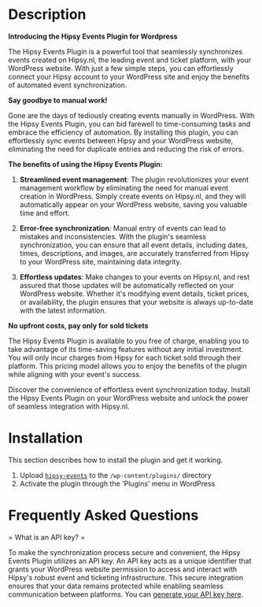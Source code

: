 # Description
**Introducing the Hipsy Events Plugin for Wordpress**

The Hipsy Events Plugin is a powerful tool that seamlessly synchronizes events created on Hipsy.nl, the leading event and ticket platform, with your WordPress website. With just a few simple steps, you can effortlessly connect your Hipsy account to your WordPress site and enjoy the benefits of automated event synchronization.



**Say goodbye to manual work!**

Gone are the days of tediously creating events manually in WordPress. With the Hipsy Events Plugin, you can bid farewell to time-consuming tasks and embrace the efficiency of automation. By installing this plugin, you can effortlessly sync events between Hipsy and your WordPress website, eliminating the need for duplicate entries and reducing the risk of errors.

**The benefits of using the Hipsy Events Plugin:**

1. **Streamlined event management**: The plugin revolutionizes your event management workflow by eliminating the need for manual event creation in WordPress. Simply create events on Hipsy.nl, and they will automatically appear on your WordPress website, saving you valuable time and effort.

2. **Error-free synchronization**: Manual entry of events can lead to mistakes and inconsistencies. With the plugin's seamless synchronization, you can ensure that all event details, including dates, times, descriptions, and images, are accurately transferred from Hipsy to your WordPress site, maintaining data integrity.

3. **Effortless updates**: Make changes to your events on Hipsy.nl, and rest assured that those updates will be automatically reflected on your WordPress website. Whether it's modifying event details, ticket prices, or availability, the plugin ensures that your website is always up-to-date with the latest information.

**No upfront costs, pay only for sold tickets**

The Hipsy Events Plugin is available to you free of charge, enabling you to take advantage of its time-saving features without any initial investment. You will only incur charges from Hipsy for each ticket sold through their platform. This pricing model allows you to enjoy the benefits of the plugin while aligning with your event's success.

Discover the convenience of effortless event synchronization today. Install the Hipsy Events Plugin on your WordPress website and unlock the power of seamless integration with Hipsy.nl.




# Installation
This section describes how to install the plugin and get it working.
1. Upload [`hipsy-events`](https://github.com/sefrijn/hipsy-wordpress-events/archive/refs/heads/main.zip) to the `/wp-content/plugins/` directory
2. Activate the plugin through the 'Plugins' menu in WordPress

# Frequently Asked Questions
= What is an API key? =

To make the synchronization process secure and convenient, the Hipsy Events Plugin utilizes an API key. An API key acts as a unique identifier that grants your WordPress website permission to access and interact with Hipsy's robust event and ticketing infrastructure. This secure integration ensures that your data remains protected while enabling seamless communication between platforms. You can [generate your API key here](https://hipsy.nl/app/api-keys).